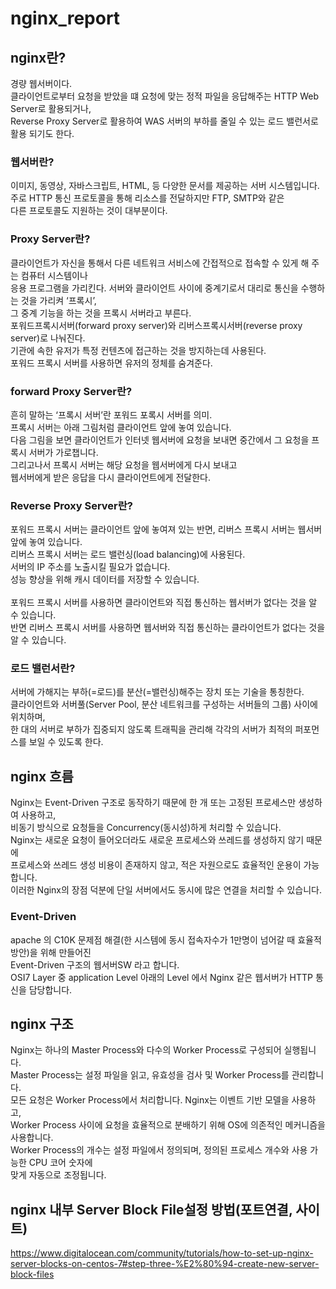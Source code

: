 # nginx_report

## nginx란?
경량 웹서버이다.<br/>
클라이언트로부터 요청을 받았을 떄 요청에 맞는 정적 파일을 응답해주는 HTTP Web Server로 활용되거나,<br/>
Reverse Proxy Server로 활용하여 WAS 서버의 부하를 줄일 수 있는 로드 밸런서로 활용 되기도 한다.<br/>

### 웹서버란?
이미지, 동영상, 자바스크립트, HTML, 등 다양한 문서를 제공하는 서버 시스템입니다.<br/>
주로 HTTP 통신 프로토콜을 통해 리소스를 전달하지만 FTP, SMTP와 같은 <br/>
다른 프로토콜도 지원하는 것이 대부분이다.<br/>

### Proxy Server란?
클라이언트가 자신을 통해서 다른 네트워크 서비스에 간접적으로 접속할 수 있게 해 주는 컴퓨터 시스템이나<br/>
응용 프로그램을 가리킨다. 서버와 클라이언트 사이에 중계기로서 대리로 통신을 수행하는 것을 가리켜 ‘프록시’,<br/>
그 중계 기능을 하는 것을 프록시 서버라고 부른다.<br/>
포워드프록시서버(forward proxy server)와 리버스프록시서버(reverse proxy server)로 나눠진다.<br/>
기관에 속한 유저가 특정 컨텐츠에 접근하는 것을 방지하는데 사용된다.<br/>
포워드 프록시 서버를 사용하면 유저의 정체를 숨겨준다.<br/>


### forward Proxy Server란?
흔히 말하는 ‘프록시 서버’란 포워드 포록시 서버를 의미.<br/>
프록시 서버는 아래 그림처럼 클라이언트 앞에 놓여 있습니다.<br/>
다음 그림을 보면 클라이언트가 인터넷 웹서버에 요청을 보내면 중간에서 그 요청을 프록시 서버가 가로챕니다.<br/>
그리고나서 프록시 서버는 해당 요청을 웹서버에게 다시 보내고<br/>
웹서버에게 받은 응답을 다시 클라이언트에게 전달한다.<br/>

### Reverse Proxy Server란?
포워드 프록시 서버는 클라이언트 앞에 놓여져 있는 반면, 리버스 프록시 서버는 웹서버 앞에 놓여 있습니다.<br/>
리버스 프록시 서버는 로드 밸런싱(load balancing)에 사용된다.<br/>
서버의 IP 주소를 노출시킬 필요가 없습니다.<br/>
성능 향상을 위해 캐시 데이터를 저장할 수 있습니다.<br/>
<br/>
포워드 프록시 서버를 사용하면 클라이언트와 직접 통신하는 웹서버가 없다는 것을 알 수 있습니다.<br/>
반면 리버스 프록시 서버를 사용하면 웹서버와 직접 통신하는 클라이언트가 없다는 것을 알 수 있습니다.<br/>

### 로드 밸런서란?
서버에 가해지는 부하(=로드)를 분산(=밸런싱)해주는 장치 또는 기술을 통칭한다.<br/>
클라이언트와 서버풀(Server Pool, 분산 네트워크를 구성하는 서버들의 그룹) 사이에 위치하며,<br/>
한 대의 서버로 부하가 집중되지 않도록 트래픽을 관리해 각각의 서버가 최적의 퍼포먼스를 보일 수 있도록 한다.<br/>

## nginx 흐름
Nginx는 Event-Driven 구조로 동작하기 때문에 한 개 또는 고정된 프로세스만 생성하여 사용하고,<br/>
비동기 방식으로 요청들을 Concurrency(동시성)하게 처리할 수 있습니다.<br/>
Nginx는 새로운 요청이 들어오더라도 새로운 프로세스와 쓰레드를 생성하지 않기 때문에<br/>
프로세스와 쓰레드 생성 비용이 존재하지 않고, 적은 자원으로도 효율적인 운용이 가능합니다.<br/>
이러한 Nginx의 장점 덕분에 단일 서버에서도 동시에 많은 연결을 처리할 수 있습니다.<br/>

### Event-Driven
apache 의 C10K 문제점 해결(한 시스템에 동시 접속자수가 1만명이 넘어갈 때 효율적방안)을 위해 만들어진<br/>
Event-Driven 구조의 웹서버SW 라고 합니다.<br/>
OSI7 Layer 중 application Level 아래의 Level 에서 Nginx 같은 웹서버가 HTTP 통신을 담당합니다.<br/>

## nginx 구조
Nginx는 하나의 Master Process와 다수의 Worker Process로 구성되어 실행됩니다.<br/>
Master Process는 설정 파일을 읽고, 유효성을 검사 및 Worker Process를 관리합니다.<br/>
모든 요청은 Worker Process에서 처리합니다. Nginx는 이벤트 기반 모델을 사용하고,<br/>
Worker Process 사이에 요청을 효율적으로 분배하기 위해 OS에 의존적인 메커니즘을 사용합니다.<br/>
Worker Process의 개수는 설정 파일에서 정의되며, 정의된 프로세스 개수와 사용 가능한 CPU 코어 숫자에<br/>
맞게 자동으로 조정됩니다.<br/>


## nginx 내부 Server Block File설정 방법(포트연결, 사이트)
https://www.digitalocean.com/community/tutorials/how-to-set-up-nginx-server-blocks-on-centos-7#step-three-%E2%80%94-create-new-server-block-files